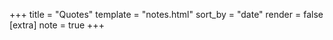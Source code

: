 +++
title = "Quotes"
template = "notes.html"
sort_by = "date"
render = false
[extra]
note = true
+++
